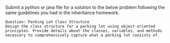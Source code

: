 Submit a python or java file for a solution to the below problem following the same guidelines you had in the inheritance homework. 

```
Question: Parking Lot Class Structure
Design the class structure for a parking lot using object-oriented principles. Provide details about the classes, variables, and methods necessary to comprehensively capture what a parking lot consists of.
```